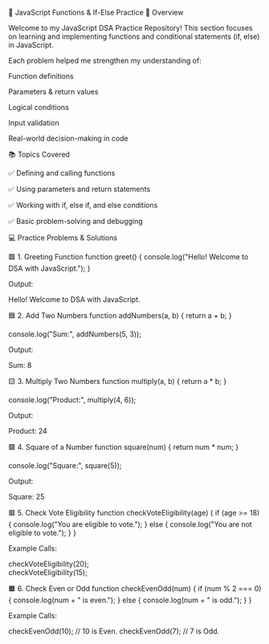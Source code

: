 🧠 JavaScript Functions & If-Else Practice
🚀 Overview

Welcome to my JavaScript DSA Practice Repository!
This section focuses on learning and implementing functions and conditional statements (if, else) in JavaScript.

Each problem helped me strengthen my understanding of:

Function definitions

Parameters & return values

Logical conditions

Input validation

Real-world decision-making in code

📚 Topics Covered

✅ Defining and calling functions

✅ Using parameters and return statements

✅ Working with if, else if, and else conditions

✅ Basic problem-solving and debugging

💻 Practice Problems & Solutions

🟩 1. Greeting Function
function greet() {
  console.log("Hello! Welcome to DSA with JavaScript.");
}


Output:

Hello! Welcome to DSA with JavaScript.

🟦 2. Add Two Numbers
function addNumbers(a, b) {
  return a + b;
}

console.log("Sum:", addNumbers(5, 3));


Output:

Sum: 8

🟨 3. Multiply Two Numbers
function multiply(a, b) {
  return a * b;
}

console.log("Product:", multiply(4, 6));


Output:

Product: 24

🟪 4. Square of a Number
function square(num) {
  return num * num;
}

console.log("Square:", square(5));


Output:

Square: 25

🟥 5. Check Vote Eligibility
function checkVoteEligibility(age) {
  if (age >= 18) {
    console.log("You are eligible to vote.");
  } else {
    console.log("You are not eligible to vote.");
  }
}


Example Calls:

checkVoteEligibility(20);   
checkVoteEligibility(15);    


🟧 6. Check Even or Odd
function checkEvenOdd(num) {
 if (num % 2 === 0) {
    console.log(num + " is even.");
  } else {
    console.log(num + " is odd.");
  }
}


Example Calls:

checkEvenOdd(10);    // 10 is Even.
checkEvenOdd(7);     // 7 is Odd.
